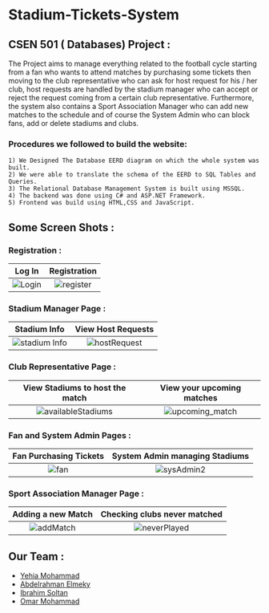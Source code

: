 # Stadium-Tickets-System
## CSEN 501 ( Databases) Project :
 The Project aims to manage everything related to the football cycle starting from a fan who wants to attend matches by purchasing some tickets then moving to the club representative who can ask for host request for his / her club, host requests are handled by the stadium manager who can accept or reject the request coming from a certain club representative. Furthermore, the system also contains a Sport Association Manager who can add new matches to the schedule and of course the System Admin who can block fans, add or delete stadiums and clubs.  
 
### Procedures we followed to build the website:
```
1) We Designed The Database EERD diagram on which the whole system was built.
2) We were able to translate the schema of the EERD to SQL Tables and Queries.
3) The Relational Database Management System is built using MSSQL.
4) The backend was done using C# and ASP.NET Framework.
5) Frontend was build using HTML,CSS and JavaScript.
```
  
## Some Screen Shots :  
  
  
### Registration :

Log In                     |  Registration              
:-------------------------:|:-------------------------:
![Login](https://user-images.githubusercontent.com/102627389/210093621-fa1757e8-f572-42d6-b764-c34416d4dcce.png) | ![register](https://user-images.githubusercontent.com/102627389/210093641-c4bebe32-01d3-4cea-bff7-74d24b15dd2e.png)


### Stadium Manager Page :

Stadium Info               |  View Host Requests              
:-------------------------:|:-------------------------:
![stadium Info](https://user-images.githubusercontent.com/102627389/210093892-265159f6-18c8-41d0-aa99-2b761732f1b0.png) | ![hostRequest](https://user-images.githubusercontent.com/102627389/210093879-6e71ef03-f65a-47a5-bd57-cd17f83c3f28.png)



### Club Representative Page :

View Stadiums to host the match |  View your upcoming matches              
:-------------------------:|:-------------------------:
![availableStadiums](https://user-images.githubusercontent.com/102627389/210094536-4a6c122c-3241-4c4a-87e5-58095cd5bfe8.png) | ![upcoming_match](https://user-images.githubusercontent.com/102627389/210094563-1db13a9d-9e78-4138-b9f6-1330067ddf45.png)


### Fan and System Admin Pages :

Fan Purchasing Tickets     | System Admin managing Stadiums
:-------------------------:|:-------------------------:
![fan](https://user-images.githubusercontent.com/102627389/210095011-e54998ee-3505-440e-ad0f-791d48e0885a.png) | ![sysAdmin2](https://user-images.githubusercontent.com/102627389/210094991-217b0121-d570-4f43-b41a-ed22530e4a40.png)



### Sport Association Manager Page :

Adding a new Match         | Checking clubs never matched
:-------------------------:|:-------------------------:
![addMatch](https://user-images.githubusercontent.com/102627389/210095386-d9e42c08-b614-4d6c-90fd-4faf30b19190.png) | ![neverPlayed](https://user-images.githubusercontent.com/102627389/210095375-05e34b6e-1b67-4a36-8582-c44ff32f4bf7.png)


## Our Team :
* [Yehia Mohammad](https://github.com/YehiaFarghaly)  
* [Abdelrahman Elmeky](https://github.com/Aelmeky)  
* [Ibrahim Soltan](https://github.com/Ibrahim-Soltan)  
* [Omar Mohammad](https://github.com/OmarMUhammed03)  

